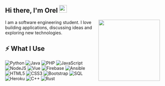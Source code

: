 ## Hi there, I'm Orel <img src="etc/wave.gif" height="25px">

<img src="etc/snake.png" align="right" height="200px">

I am a software engineering student. I love building applications, discussing ideas and exploring new technologies.

## ⚡ What I Use
![Python](https://img.shields.io/badge/-Python-FFD753?style=for-the-badge&logo=Python)
![Java](https://img.shields.io/badge/-java-E34A86?style=for-the-badge&logo=java)
![PHP](https://img.shields.io/badge/-PHP-4F5B93?style=for-the-badge&logo=php)
![JavaScript](https://img.shields.io/badge/-JavaScript-F7003F?style=for-the-badge&logo=javascript)
![NodeJS](https://img.shields.io/badge/-NodeJS-305C2B?style=for-the-badge&logo=Node.js)
![Vue](https://img.shields.io/badge/-Vue-339229?style=for-the-badge&logo=Vue.js)
![Firebase](https://img.shields.io/badge/-Firebase-C58E28?style=for-the-badge&logo=Firebase)
![Ansible](https://img.shields.io/badge/-Ansible-black?style=for-the-badge&logo=Ansible)
![HTML5](https://img.shields.io/badge/-HTML5-E34F26?style=for-the-badge&logo=html5&logoColor=white)
![CSS3](https://img.shields.io/badge/-CSS3-1572B6?style=for-the-badge&logo=css3)
![Bootstrap](https://img.shields.io/badge/-Bootstrap-563D7C?style=for-the-badge&logo=bootstrap)
![SQL](https://img.shields.io/badge/-SQL-252B2F?style=for-the-badge&logo=postgresql)
![Heroku](https://img.shields.io/badge/-Heroku-430098?style=for-the-badge&logo=heroku)
![C++](https://img.shields.io/badge/-C%20&%20C++-black?style=for-the-badge&logo=C)
![Rust](https://img.shields.io/badge/-Rust-grey?style=for-the-badge&logo=Rust)

